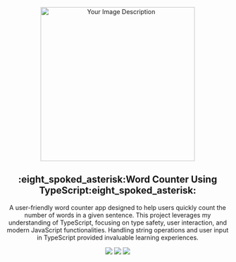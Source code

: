 <p align="center">
  <img src="https://www.wisc-online.com/assetrepository/getfile?id=4009&getType=view&width=0&height=0" alt="Your Image Description" width="350">
</p>

<p align="center">
  <h2 align="center">:eight_spoked_asterisk:Word Counter Using TypeScript:eight_spoked_asterisk:</h2>

  <p align="center">
A user-friendly word counter app designed to help users quickly count the number of words in a given sentence. This project leverages my understanding of TypeScript, focusing on type safety, user interaction, and modern JavaScript functionalities. Handling string operations and user input in TypeScript provided invaluable learning experiences.
<p align="center">
    <a href="https://github.com/AyaanMerchant/PIAIC-Learn-TypeScript/stargazers" alt="Stars">
        <img src="https://img.shields.io/github/stars/AyaanMerchant/PIAIC-Learn-TypeScript?style=for-the-badge" /></a>
    <a href="https://github.com/AyaanMerchant/PIAIC-Learn-TypeScript/network/members" alt="Forks">
        <img src="https://img.shields.io/github/forks/AyaanMerchant/PIAIC-Learn-TypeScript?style=for-the-badge" /></a>
    <a href="https://www.typescriptlang.org/" alt="TypeScript Official">
        <img src="https://img.shields.io/badge/Official-TypeScript-blue.svg?longCache=true&style=for-the-badge" /></a>
</p>
